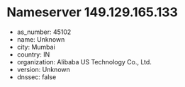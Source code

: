 # Nameserver 149.129.165.133

* as_number: 45102
* name: Unknown
* city: Mumbai
* country: IN
* organization: Alibaba US Technology Co., Ltd.
* version: Unknown
* dnssec: false

